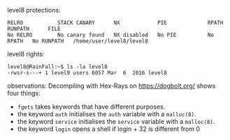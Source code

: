 level8 protections:
```Shell
RELRO           STACK CANARY      NX            PIE             RPATH      RUNPATH      FILE
No RELRO        No canary found   NX disabled   No PIE          No RPATH   No RUNPATH   /home/user/level8/level8
```

level8 rights:
```Shell
level8@RainFall:~$ ls -la level8 
-rwsr-s---+ 1 level9 users 6057 Mar  6  2016 level8
```

observations:
Decompiling with Hex-Rays on https://dogbolt.org/ shows four things:
- `fgets` takes keywords that have different purposes.
- the keyword `auth` initialises the `auth` variable with a `malloc(8)`.
- the keyword `service` initialises the `service` variable with a `malloc(8)`.
- the keyword `login` opens a shell if login + 32 is different from 0
